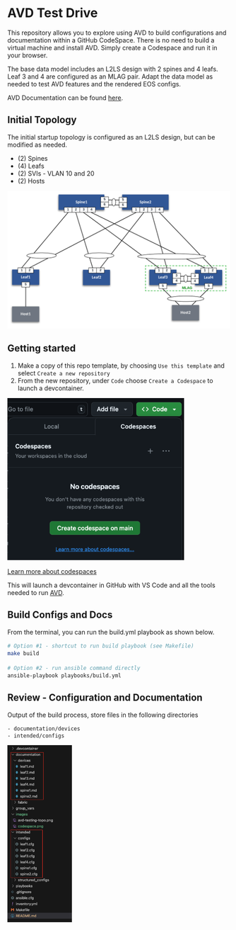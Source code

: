 # AVD Test Drive

This repository allows you to explore using AVD to build configurations and documentation within a GitHub CodeSpace. There is no need to build a virtual machine and install AVD.  Simply create a Codespace and run it in your browser.

The base data model includes an L2LS design with 2 spines and 4 leafs. Leaf 3 and 4 are configured as an MLAG pair. Adapt the data model as needed to test AVD features and the rendered EOS configs.

AVD Documentation can be found [here](https://avd.arista.com/4.10/).

## Initial Topology

The initial startup topology is configured as an L2LS design, but can be modified as needed.

- (2) Spines
- (4) Leafs
- (2) SVIs - VLAN 10 and 20
- (2) Hosts

<img src="images/avd-testing-topo.png" width="600">

## Getting started

1. Make a copy of this repo template, by choosing `Use this template` and select `Create a new repository`
2. From the new repository, under `Code` choose `Create a Codespace` to launch a devcontainer.

<img src="images/codespace.png" width="400">

[Learn more about codespaces](https://docs.github.com/en/codespaces)

This will launch a devcontainer in GitHub with VS Code and all the tools needed to run [AVD](https://avd.arista.com/).

## Build Configs and Docs

From the terminal, you can run the build.yml playbook as shown below.

``` bash
# Option #1 - shortcut to run build playbook (see Makefile)
make build

# Option #2 - run ansible command directly
ansible-playbook playbooks/build.yml
```

## Review - Configuration and Documentation

Output of the build process, store files in the following directories

``` text
- documentation/devices
- intended/configs
```

<img src="images/files.png" height="400">
